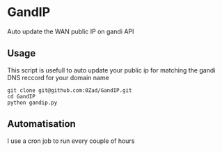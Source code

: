 # GandIP
Auto update the WAN public IP on gandi API

## Usage

This script is usefull to auto update your public ip for matching the gandi DNS reccord for your domain name

```
git clone git@github.com:0Zad/GandIP.git
cd GandIP
python gandip.py
```

## Automatisation

I use a cron job to run every couple of hours

